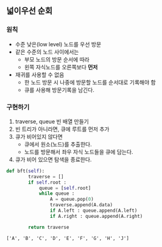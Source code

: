 ## 넓이우선 순회

### 원칙 
- 수준 낮은(low level) 노드를 우선 방문
- 같은 수준의 노드 사이에서는
    - 부모 노드의 방문 순서에 따라
    - 왼쪽 자식노드를 오른쪽보다 **먼저**
- 재귀를 사용할 수 없음
    - 한 노드 방문 시 나중에 방문할 노드를 순서대로 기록해야 함
    - 큐를 사용해 방문기록을 남긴다.
    
### 구현하기
1. traverse, queue 빈 배열 만들기
2. 빈 트리가 아니라면, 큐에 루트를 먼저 추가
3. 큐가 비어있지 않다면
    - 큐에서 원소(노드)를 추출한다. 
    - 노드를 방문해서 좌우 자식 노드들을 큐에 담는다.
4. 큐가 비어 있으면 탐색을 종료한다.  

```python
def bft(self):
        traverse = []
        if self.root :
            queue = [self.root]
            while queue :
                A = queue.pop(0)
                traverse.append(A.data)
                if A.left : queue.append(A.left)
                if A.right : queue.append(A.right)

        return traverse
```
```
['A', 'B', 'C', 'D', 'E', 'F', 'G', 'H', 'J']
```